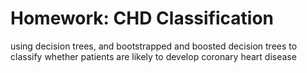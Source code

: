 # Homework: CHD Classification

using decision trees, and bootstrapped and boosted decision trees to classify whether patients are likely to develop coronary heart disease
